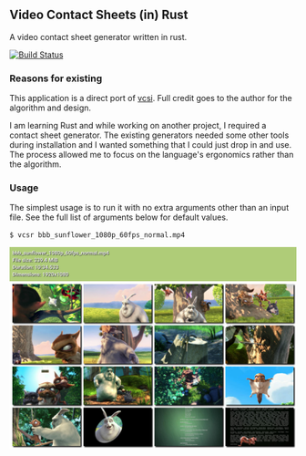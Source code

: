 ## Video Contact Sheets (in) Rust
A video contact sheet generator written in rust.

[![Build Status](https://travis-ci.com/FrankelJb/vcsr.svg?branch=master)](https://travis-ci.com/FrankelJb/vcsr)

### Reasons for existing
This application is a direct port of [vcsi](https://github.com/amietn/vcsi). Full credit goes to the author for the algorithm and design.

I am learning Rust and while working on another project, I required a contact sheet generator. The existing generators needed some other tools during installation and I wanted something that I could just drop in and use. The process allowed me to focus on the language's ergonomics rather than the algorithm.

### Usage
The simplest usage is to run it with no extra arguments other than an input file. See the full list of arguments below for default values.
```
$ vcsr bbb_sunflower_1080p_60fps_normal.mp4
```
![Simple usage example](https://raw.githubusercontent.com/FrankelJb/vcsr/74fedf691f00ac2bbb5019373ef8ba2b64f275bc/bbb_sunflower_1080p_60fps_normal.mp4.jpg)
